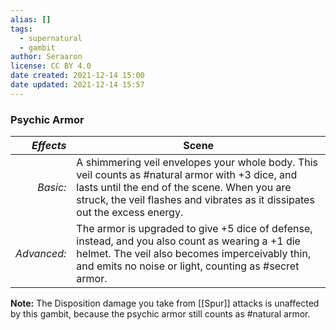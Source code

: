 ```yaml
---
alias: []
tags:
  - supernatural
  - gambit
author: Seraaron
license: CC BY 4.0
date created: 2021-12-14 15:00
date updated: 2021-12-14 15:57
---
```


### Psychic Armor

|   _Effects_ | Scene                                                                                                                                                                                                                          |
| ----------: | ------------------------------------------------------------------------------------------------------------------------------------------------------------------------------------------------------------------------------ |
|    _Basic:_ | A shimmering veil envelopes your whole body. This veil counts as #natural armor with +3 dice, and lasts until the end of the scene. When you are struck, the veil flashes and vibrates as it dissipates out the excess energy. |
| _Advanced:_ | The armor is upgraded to give +5 dice of defense, instead, and you also count as wearing a +1 die helmet. The veil also becomes imperceivably thin, and emits no noise or light, counting as #secret armor.                    |

**Note:** The Disposition damage you take from [[Spur]] attacks is unaffected by this gambit, because the psychic armor still counts as #natural armor.
